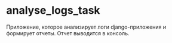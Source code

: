 # analyse_logs_task
Приложение, которое анализирует логи django-приложения и формирует отчеты. Отчет выводится в консоль.
